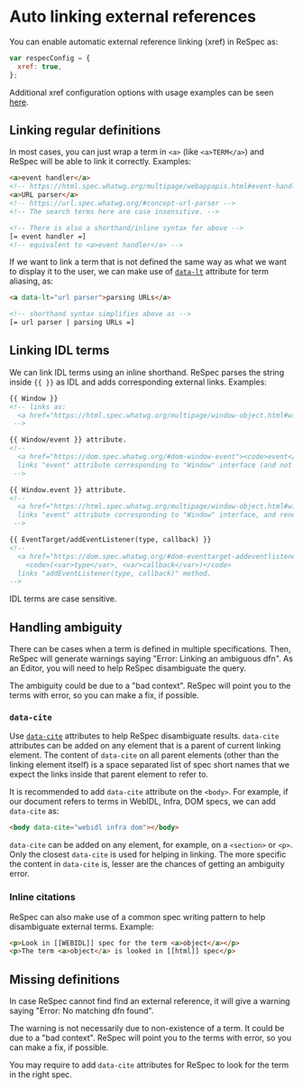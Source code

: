 # Auto linking external references

You can enable automatic external reference linking (xref) in ReSpec as:

```js
var respecConfig = {
  xref: true,
};
```

Additional xref configuration options with usage examples can be seen [here](https://github.com/w3c/respec/wiki/xref).

## Linking regular definitions

In most cases, you can just wrap a term in `<a>` (like `<a>TERM</a>`) and ReSpec will be able to link it correctly. Examples:

```html
<a>event handler</a>
<!-- https://html.spec.whatwg.org/multipage/webappapis.html#event-handlers -->
<a>URL parser</a>
<!-- https://url.spec.whatwg.org/#concept-url-parser -->
<!-- The search terms here are case insensitive. -->

<!-- There is also a shorthand/inline syntax for above -->
[= event handler =]
<!-- equivalent to <a>event handler</a> -->
```

If we want to link a term that is not defined the same way as what we want to display it to the user, we can make use of [`data-lt`](https://github.com/w3c/respec/wiki/data-lt) attribute for term aliasing, as:

```html
<a data-lt="url parser">parsing URLs</a>

<!-- shorthand syntax simplifies above as -->
[= url parser | parsing URLs =]
```

## Linking IDL terms

We can link IDL terms using an inline shorthand. ReSpec parses the string inside `{{ }}` as IDL and adds corresponding external links. Examples:

```html
{{ Window }}
<!-- links as:
  <a href="https://html.spec.whatwg.org/multipage/window-object.html#window"><code>Window</code></a>
 -->

{{ Window/event }} attribute.
<!--
  <a href="https://dom.spec.whatwg.org/#dom-window-event"><code>event</code></a>
  links "event" attribute corresponding to "Window" interface (and not any other definition for "event")
 -->

{{ Window.event }} attribute.
<!--
  <a href="https://html.spec.whatwg.org/multipage/window-object.html#window"><code>Window</code></a>.<a href="https://dom.spec.whatwg.org/#dom-window-event"><code>event</code></a>
  links "event" attribute corresponding to "Window" interface, and renders links to both Window and event
 -->

{{ EventTarget/addEventListener(type, callback) }}
<!--
  <a href="https://dom.spec.whatwg.org/#dom-eventtarget-addeventlistener"><code>addEventListener</code></a>
    <code>(<var>type</var>, <var>callback</var>)</code>
  links "addEventListener(type, callback)" method.
-->
```

IDL terms are case sensitive.

## Handling ambiguity

There can be cases when a term is defined in multiple specifications. Then, ReSpec will generate warnings saying "Error: Linking an ambiguous dfn". As an Editor, you will need to help ReSpec disambiguate the query.

The ambiguity could be due to a "bad context". ReSpec will point you to the terms with error, so you can make a fix, if possible.

### `data-cite`

Use [`data-cite`](data-cite) attributes to help ReSpec disambiguate results. `data-cite` attributes can be added on any element that is a parent of current linking element. The content of `data-cite` on all parent elements (other than the linking element itself) is a space separated list of spec short names that we expect the links inside that parent element to refer to.

It is recommended to add `data-cite` attribute on the `<body>`. For example, if our document refers to terms in WebIDL, Infra, DOM specs, we can add `data-cite` as:

```html
<body data-cite="webidl infra dom"></body>
```

`data-cite` can be added on any element, for example, on a `<section>` or `<p>`. Only the closest `data-cite` is used for helping in linking. The more specific the content in `data-cite` is, lesser are the chances of getting an ambiguity error.

### Inline citations

ReSpec can also make use of a common spec writing pattern to help disambiguate external terms. Example:

```html
<p>Look in [[WEBIDL]] spec for the term <a>object</a></p>
<p>The term <a>object</a> is looked in [[html]] spec</p>
```

## Missing definitions

In case ReSpec cannot find find an external reference, it will give a warning saying "Error: No matching dfn found".

The warning is not necessarily due to non-existence of a term. It could be due to a "bad context". ReSpec will point you to the terms with error, so you can make a fix, if possible.

You may require to add `data-cite` attributes for ReSpec to look for the term in the right spec.
